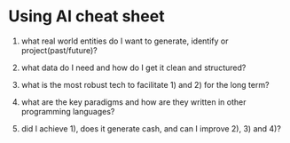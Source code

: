 # Using AI cheat sheet

1) what real world entities do I want to generate, identify or project(past/future)?  

2) what data do I need and how do I get it clean and structured?  

3) what is the most robust tech to facilitate 1) and 2) for the long term?  

4) what are the key paradigms and how are they written in other programming languages?  

5) did I achieve 1), does it generate cash, and can I improve 2), 3) and 4)?  

